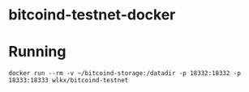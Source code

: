 # bitcoind-testnet-docker


# Running

```
docker run --rm -v ~/bitcoind-storage:/datadir -p 18332:18332 -p 18333:18333 wlkx/bitcoind-testnet
```